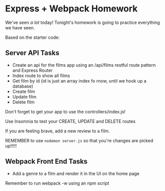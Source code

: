 # Express + Webpack Homework

We've seen _a lot_ today! Tonight's homework is going to practice everything we have seen.

Based on the starter code:

## Server API Tasks
- Create an api for the films app using an /api/films restful route pattern and Express Router
- Index route to show all films
- Get film by id (id is just an array index fo rnow, until we hook up a database)
- Create film
- Update film
- Delete film

Don't forget to get your app to use the controllers/index.js!

Use Insomnia to test your CREATE, UPDATE and DELETE routes

If you are feeling brave, add a new review to a film.

REMEMBER to use `nodemon server.js` so that you're changes are picked up!!!!!

## Webpack Front End Tasks
* Add a genre to a film and render it in the UI on the home page

Remember to run webpack -w using an npm script